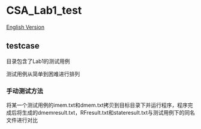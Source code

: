 # CSA_Lab1_test

[English Version](./README_EN.md)

## testcase 

目录包含了Lab1的测试用例

测试用例从简单到困难进行排列

### 手动测试方法

将某一个测试用例的imem.txt和dmem.txt拷贝到目标目录下并运行程序，程序完成后将生成的dmemresult.txt，RFresult.txt和stateresult.txt与测试用例下的同名文件进行对比
